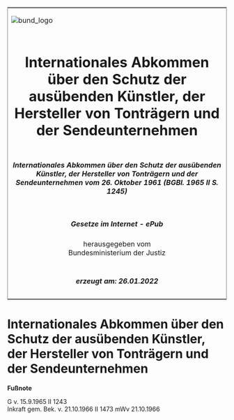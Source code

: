 <span id="DECKBLATT.html"></span>

<table border="0" frame="border" width="100%">

<tr valign="top">

<td align="left">

![bund\_logo](BfJ_2021_Web_de_de.gif)

</td>

<td align="right">

 

</td>

</tr>

<tr align="center" valign="middle">

<td colspan="2">

# Internationales Abkommen über den Schutz der ausübenden Künstler, der Hersteller von Tonträgern und der Sendeunternehmen

</td>

</tr>

<tr align="center" valign="middle">

<td colspan="2">

##### Internationales Abkommen über den Schutz der ausübenden Künstler, der Hersteller von Tonträgern und der Sendeunternehmen vom 26. Oktober 1961 (BGBl. 1965 II S. 1245)

</td>

</tr>

<tr align="center" valign="middle">

<td colspan="2">

  
  

##### Gesetze im Internet - ePub  
  
herausgegeben vom  
Bundesministerium der Justiz

</td>

</tr>

<tr align="center" valign="bottom">

<td colspan="2">

  
  

##### erzeugt am: 26.01.2022

</td>

</tr>

</table>

<span id="BJNR212450965.html"></span>

# Internationales Abkommen über den Schutz der ausübenden Künstler, der Hersteller von Tonträgern und der Sendeunternehmen

<div>

  
**Fußnote**

<div class="jnhtml">

<div>

<div class="jurAbsatz">

G v. 15.9.1965 II 1243  
Inkraft gem. Bek. v. 21.10.1966 II 1473 mWv 21.10.1966

</div>

</div>

</div>

</div>
